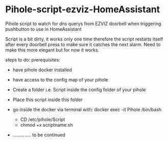 # Pihole-script-ezviz-HomeAssistant
Pihole script to watch for dns querys from EZVIZ doorbell when triggering pushbutton to use in HomeAssistant


Script is a bit dirty, it works only one time therefore the script restarts itself after every doorbell press to make sure it catches the next alarm.
Need to make this more elegant but for now it works.

steps to do:
prerequisites:
- have pihole docker installed
- have access to the config map of your pihole

- Create a folder i.e. Script inside the config folder of your pihole
- Place this script inside this folder
- go inside the docker via terminal with: docker exec -it Pihole /bin/bash
  - CD /etc/pihole/Script
  - chmod +x scriptname.sh
- .............. to be continued
